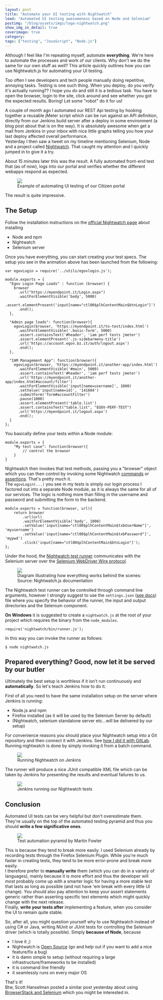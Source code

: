 ```yaml
---
layout: post
title: "Automate your UI testing with Nightwatch"
lead: "Automated UI testing awesomeness based on Node and Selenium"
postimg: "/blog/assets/imgs/logo-nightwatch.png"
show_img_in_detail: true
coverimage: true
category: 
tags: ["testing", "JavaScript", "Node.js"]
---
```


Although I feel like I'm repeating myself, automate **everything**. We're here to automate the processes and work of our clients. Why don't we do the same for our own stuff as well? This article quickly outlines how you can use Nightwatch.js for automating your UI testing.

Too often I see developers and tech people manually doing repetitive, annoying tasks. Testing is one such thing. When you deploy, do you verify it's actually running?? I hope you do and still it is a tedious task. You have to open the browser, login to the site, click around and see whether you got the expected results. Boring! Let some "robot" do it for us!

A couple of month ago I automated our REST Api testing by hooking together a reusable jMeter script which can be run against an API definition, directly from our Jenkins build server after a deploy in some environment (a blog post about that is on the way). It is absolutely awesome when get a mail from Jenkins in your inbox with nice little graphs telling you how your last deploy affected overall performance.  
Yesterday I then saw a tweet on my timeline mentioning Selenium, Node and a project called [Nightwatch](http://nightwatchjs.org/). That caught my attention and I quickly jumped in to give it a try.

About 15 minutes later this was the result. A fully automated front-end test that (as of now), logs into our portal and verifies whether the different webapps respond as expected.

<figure>
  <img src="/blog/assets/imgs/nightwatchtests.gif" />
  <figcaption>Example of automating UI testing of our Citizen portal</figcaption>
</figure>

The result is quite impressive.

## The Setup

Follow the installation instructions on the [official Nightwatch page](http://nightwatchjs.org/guide#installation) about installing

- Node and npm
- Nightwatch
- Selenium server

Once you have everything, you can start creating your test specs. The setup you see in the animation above has been launched from the following:

    var egovLogin = require('../utils/egovlogin.js');

    module.exports = {
      "Egov Login Page Loads" : function (browser) {
        browser
          .url("https://myendpoint.it/Login.aspx")
          .waitForElementVisible('body', 5000)
          .assert.elementPresent('input[name="ctl00$plhContentMain$btnLogin"]')
          .end();
      },

      "Admin page loads": function(browser){
        egovLogin(browser, 'https://myendpoint.it/to-test/index.html')
          .waitForElementVisible('.basic-form', 5000)
          .assert.containsText('#header', 'iam perf tests jmeter')
          .assert.elementPresent('.js-sidebarmenu-title')
          .url('https://account.egov.bz.it/auth/logout.aspx')
          .end();
      },

      "IAM Management App": function(browser){
        egovLogin(browser, 'https://myendpoint.it/another-app/index.html')
          .waitForElementVisible('#main', 5000)
          .assert.containsText('#header', 'iam perf tests jmeter')
          .url('https://myendpoint.it/another-app/index.html#account/filter')
          .waitForElementVisible('input[name=username]', 1000)
          .setValue('input[name=id]', '141684')
          .submitForm('form#accountFilter')
          .pause(1000)
          .assert.elementPresent('table.list')
          .assert.containsText("table.list", "EGOV-PERF-TEST")
          .url('https://myendpoint.it/logout.aspx')
          .end();
      }
    };

You basically define your tests within a Node module:

    module.exports = {
        "My test case": function(browser){
            // control the browser
        }
    }

Nightwatch then invokes that test methods, passing you a "browser" object which you can then control by invoking some Nightwatch [commands](http://nightwatchjs.org/api#commands) or [assertions](http://nightwatchjs.org/api#assertions). That's pretty much it.  
The `egovLogin(...)` you see in my tests is simply our login process I factored out into a separate Node module, as it is always the same for all of our services. The logic is nothing more than filling in the username and password and submitting the form to the backend.

    module.exports = function(browser, url){
        return browser
            .url(url)
            .waitForElementVisible('body', 1000)
            .setValue('input[name="ctl00$plhContentMain$txbUserName"]', 'myusername')
            .setValue('input[name="ctl00$plhContentMain$txbPassword"]', 'mypwd')
            .click('input[name="ctl00$plhContentMain$btnLogin"]');
    };

Under the hood, the [Nightwatch test runner](http://nightwatchjs.org/guide#test-runner) communicates with the Selenium server over the [Selenium WebDriver Wire protocol](https://code.google.com/p/selenium/wiki/JsonWireProtocol).

<figure>
  <img src="/blog/assets/imgs/nightwatch-components.png" />
  <figcaption>Diagram illustrating how everything works behind the scenes: Source: Nightwatch.js documentation</figcaption>
</figure>

The Nightwatch test runner can be controlled through command line arguments, however I strongly suggest to use the `settings.json` ([see docs](http://nightwatchjs.org/guide#settings-file)) file where you specify the behavior of the runner, the input and output directories and the Selenium component.

**On Windows** it is suggested to create a `nightwatch.js` at the root of your project which requires the binary from the `node_modules`.

    require('nightwatch/bin/runner.js');

In this way you can invoke the runner as follows:

    $ node nightwatch.js

## Prepared everything? Good, now let it be served by our butler

Ultimately the best setup is worthless if it isn't run continuously and **automatically**. So let's teach Jenkins how to do it.

First of all you need to have the same installation setup on the server where Jenkins is running:

- Node.js and npm
- Firefox installed (as it will be used by the Selenium Server by default)
- (Nightwatch, selenium standalone server etc...will be delivered by our setup)

For convenience reasons you should place your Nightwatch setup into a Git repository and then connect it with Jenkins. See [how I did it with GitLab](/blog/2014/01/git-flow-jenkins-gitlab/).  
Running nightwatch is done by simply invoking it from a batch command.

<figure>
  <img src="/blog/assets/imgs/jenkins-nightwatch-config.png" />
  <figcaption>Running Nightwatch on Jenkins</figcaption>
</figure>

The runner will produce a nice JUnit compatible XML file which can be taken by Jenkins for presenting the results and eventual failures to us.

<figure>
  <img src="/blog/assets/imgs/jenkins-nightwatch-integration.png" />
  <figcaption>Jenkins running our Nightwatch tests</figcaption>
</figure>

## Conclusion

Automated UI tests can be very helpful but don't overestimate them. They're usually on the top of the automated testing pyramid and thus you should **write a few significative ones**.

<figure>
  <img src="/blog/assets/imgs/testingpyramid.png" />
  <figcaption>Test automation pyramid by Martin Fowler</figcaption>
</figure>

This is because they tend to break more easily. I used Selenium already by recording tests through the Firefox Selenium Plugin. While you're much faster in creating tests, they tend to be more error-prone and break more easily.  
I therefore prefer to **manually write** them (which you can do in a variety of languages), mainly because it is more effort and thus the developer will most probably come up with a smarter logic for having a more stable test that lasts as long as possible (and not have 'em break with every little UI change). You should also pay attention to keep your assert statements generic rather than asserting specific text elements which might quickly change with the next release.  
Finally, **write your tests after** implementing a feature, when you consider the UI to remain quite stable.

So, after all, you might question yourself why to use Nightwatch instead of using C# or Java, writing NUnit or JUnit tests for controlling the Selenium driver (which is totally possible). Simply **because of Node**, because

- I love it ;)
- Nightwatch is [Open Source](https://github.com/beatfactor/nightwatch) (go and help out if you want to add a nice feature/fix a bug)
- it is damn simple to setup (without requiring a large infrastructure/frameworks to be installed)
- it is command line friendly
- it seamlessly runs on every major OS

That's it!  
Btw, Scott Hanselman posted a similar post yesterday about using [BrowserStack and Selenium](http://www.hanselman.com/blog/DistributedAutomatedBrowserTestingWithSeleniumAndBrowserStack.aspx) which you might be interested in.
